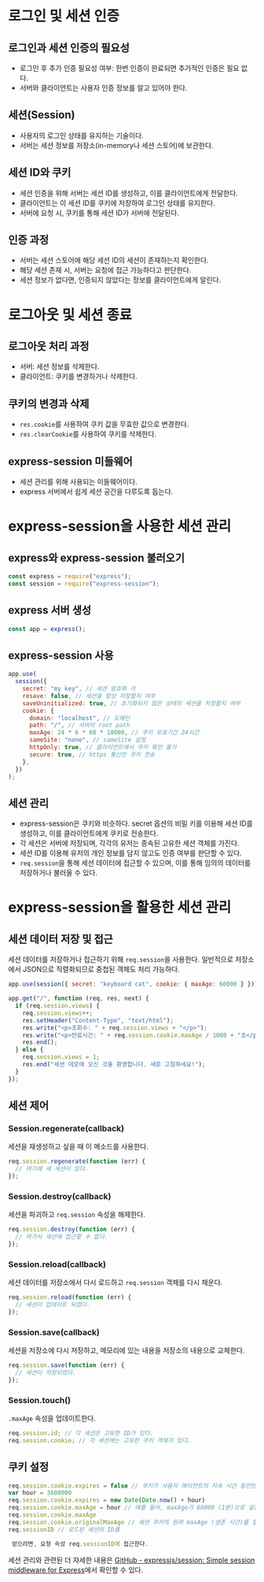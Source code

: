 # 로그인 및 세션 인증

## 로그인과 세션 인증의 필요성

- 로그인 후 추가 인증 필요성 여부: 한번 인증이 완료되면 추가적인 인증은 필요 없다.
- 서버와 클라이언트는 사용자 인증 정보를 알고 있어야 한다.

## 세션(Session)

- 사용자의 로그인 상태를 유지하는 기술이다.
- 서버는 세션 정보를 저장소(in-memory나 세션 스토어)에 보관한다.

## 세션 ID와 쿠키

- 세션 인증을 위해 서버는 세션 ID를 생성하고, 이를 클라이언트에게 전달한다.
- 클라이언트는 이 세션 ID를 쿠키에 저장하여 로그인 상태를 유지한다.
- 서버에 요청 시, 쿠키를 통해 세션 ID가 서버에 전달된다.

## 인증 과정

- 서버는 세션 스토어에 해당 세션 ID의 세션이 존재하는지 확인한다.
- 해당 세션 존재 시, 서버는 요청에 접근 가능하다고 판단한다.
- 세션 정보가 없다면, 인증되지 않았다는 정보를 클라이언트에게 알린다.

# 로그아웃 및 세션 종료

## 로그아웃 처리 과정

- 서버: 세션 정보를 삭제한다.
- 클라이언트: 쿠키를 변경하거나 삭제한다.

## 쿠키의 변경과 삭제

- `res.cookie`를 사용하여 쿠키 값을 무효한 값으로 변경한다.
- `res.clearCookie`를 사용하여 쿠키를 삭제한다.

## express-session 미들웨어

- 세션 관리를 위해 사용되는 미들웨어이다.
- express 서버에서 쉽게 세션 공간을 다루도록 돕는다.

# express-session을 사용한 세션 관리

## express와 express-session 불러오기

```javascript
const express = require("express");
const session = require("express-session");
```

## express 서버 생성

```javascript
const app = express();
```

## express-session 사용

```javascript
app.use(
  session({
    secret: "my key", // 세션 암호화 키
    resave: false, // 세션을 항상 저장할지 여부
    saveUninitialized: true, // 초기화되지 않은 상태의 세션을 저장할지 여부
    cookie: {
      domain: "localhost", // 도메인
      path: "/", // 서버의 root path
      maxAge: 24 * 6 * 60 * 10000, // 쿠키 유효기간 24시간
      sameSite: "none", // sameSite 설정
      httpOnly: true, // 클라이언트에서 쿠키 확인 불가
      secure: true, // https 통신만 쿠키 전송
    },
  })
);
```

## 세션 관리

- express-session은 쿠키와 비슷하다. secret 옵션의 비밀 키를 이용해 세션 ID를 생성하고, 이를 클라이언트에게 쿠키로 전송한다.
- 각 세션은 서버에 저장되며, 각각의 유저는 종속된 고유한 세션 객체를 가진다.
- 세션 ID를 이용해 유저의 개인 정보를 담지 않고도 인증 여부를 판단할 수 있다.
- `req.session`을 통해 세션 데이터에 접근할 수 있으며, 이를 통해 임의의 데이터를 저장하거나 불러올 수 있다.

# express-session을 활용한 세션 관리

## 세션 데이터 저장 및 접근

세션 데이터를 저장하거나 접근하기 위해 `req.session`을 사용한다. 일반적으로 저장소에서 JSON으로 직렬화되므로 중첩된 객체도 처리 가능하다.

```javascript
app.use(session({ secret: "keyboard cat", cookie: { maxAge: 60000 } }));

app.get("/", function (req, res, next) {
  if (req.session.views) {
    req.session.views++;
    res.setHeader("Content-Type", "text/html");
    res.write("<p>조회수: " + req.session.views + "</p>");
    res.write("<p>만료시간: " + req.session.cookie.maxAge / 1000 + "초</p>");
    res.end();
  } else {
    req.session.views = 1;
    res.end("세션 데모에 오신 것을 환영합니다. 새로 고침하세요!");
  }
});
```

## 세션 제어

### Session.regenerate(callback)

세션을 재생성하고 싶을 때 이 메소드를 사용한다.

```javascript
req.session.regenerate(function (err) {
  // 여기에 새 세션이 있다.
});
```

### Session.destroy(callback)

세션을 파괴하고 `req.session` 속성을 해제한다.

```javascript
req.session.destroy(function (err) {
  // 여기서 세션에 접근할 수 없다.
});
```

### Session.reload(callback)

세션 데이터를 저장소에서 다시 로드하고 `req.session` 객체를 다시 채운다.

```javascript
req.session.reload(function (err) {
  // 세션이 업데이트 되었다.
});
```

### Session.save(callback)

세션을 저장소에 다시 저장하고, 메모리에 있는 내용을 저장소의 내용으로 교체한다.

```javascript
req.session.save(function (err) {
  // 세션이 저장되었다.
});
```

### Session.touch()

`.maxAge` 속성을 업데이트한다.

```javascript
req.session.id; // 각 세션은 고유한 ID가 있다.
req.session.cookie; // 각 세션에는 고유한 쿠키 객체가 있다.
```

## 쿠키 설정

```javascript
req.session.cookie.expires = false // 쿠키가 사용자 에이전트의 지속 시간 동안만 유지되도록 설정
var hour = 3600000
req.session.cookie.expires = new Date(Date.now() + hour)
req.session.cookie.maxAge = hour // 예를 들어, maxAge가 60000 (1분)으로 설정되고 30초가 경과하면, 현재 요청이 완료될 때까지 30000을 반환하고, 이때 req.session.touch()가 호출되어 req.session.cookie.maxAge를 원래 값으로 재설정한다.
req.session.cookie.maxAge
req.session.cookie.originalMaxAge // 세션 쿠키의 원래 maxAge (생존 시간)를 밀리초 단위로 반환
req.sessionID // 로드된 세션의 ID를

 얻으려면, 요청 속성 req.sessionID에 접근한다.
```

세션 관리와 관련된 더 자세한 내용은 [GitHub - expressjs/session: Simple session middleware for Express](https://github.com/expressjs/session)에서 확인할 수 있다.
